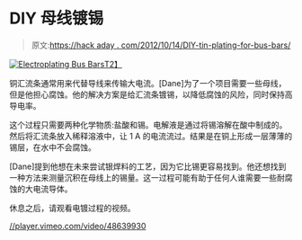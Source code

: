 # DIY 母线镀锡

> 原文:[https://hack aday . com/2012/10/14/DIY-tin-plating-for-bus-bars/](https://hackaday.com/2012/10/14/diy-tin-plating-for-bus-bars/)

[![](../Images/ca85e1fad2c479234b1ddcf2404fb058.png "Electroplating Bus Bars")T2】](http://hackaday.com/?attachment_id=88018)

铜汇流条通常用来代替导线来传输大电流。[Dane]为了一个项目需要一些母线，但是他担心腐蚀。他的解决方案是给汇流条镀锡，以降低腐蚀的风险，同时保持高导电率。

这个过程只需要两种化学物质:盐酸和锡。电解液是通过将锡溶解在酸中制成的。然后将汇流条放入稀释溶液中，让 1 A 的电流流过。结果是在铜上形成一层薄薄的锡层，在水中不会腐蚀。

[Dane]提到他想在未来尝试银焊料的工艺，因为它比锡更容易找到。他还想找到一种方法来测量沉积在母线上的锡量。这一过程可能有助于任何人谁需要一些耐腐蚀的大电流导体。

休息之后，请观看电镀过程的视频。

[//player.vimeo.com/video/48639930](//player.vimeo.com/video/48639930)